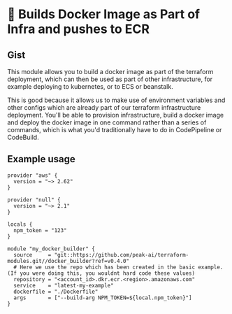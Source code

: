 # :construction: Builds Docker Image as Part of Infra and pushes to ECR

## Gist

This module allows you to build a docker image as part of the terraform deployment, which can then be used as part of other
infrastructure, for example deploying to kubernetes, or to ECS or beanstalk.

This is good because it allows us to make use of environment variables and other configs which are already part of our terraform
infrastructure deployment. You'll be able to provision infrastructure, build a docker image and deploy the docker image in one command
rather than a series of commands, which is what you'd traditionally have to do in CodePipeline or CodeBuild.

## Example usage

```hcl
provider "aws" {
  version = "~> 2.62"
}

provider "null" {
  version = "~> 2.1"
}

locals {
  npm_token = "123"
}

module "my_docker_builder" {
  source     = "git::https://github.com/peak-ai/terraform-modules.git//docker_builder?ref=v0.4.0"
  # Here we use the repo which has been created in the basic example. (If you were doing this, you wouldnt hard code these values)
  repository = "<account_id>.dkr.ecr.<region>.amazonaws.com"
  service    = "latest-my-example"
  dockerfile = "./Dockerfile"
  args       = ["--build-arg NPM_TOKEN=${local.npm_token}"]
}
```
